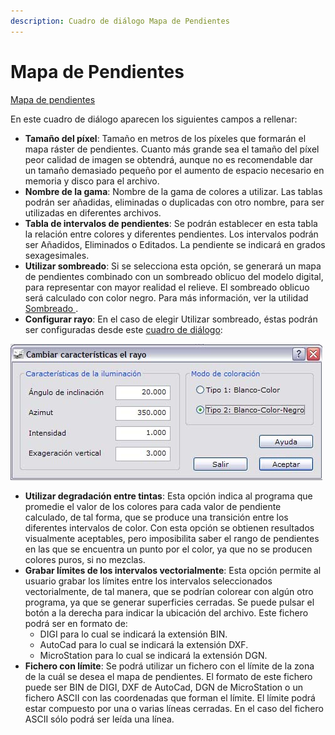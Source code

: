 ```yaml
---
description: Cuadro de diálogo Mapa de Pendientes
---
```


# Mapa de Pendientes

[Mapa de pendientes](../como.../untitled-280.md)

En este cuadro de diálogo aparecen los siguientes campos a rellenar:

* **Tamaño del píxel**: Tamaño en metros de los píxeles que formarán el mapa ráster de pendientes. Cuanto más grande sea el tamaño del píxel peor calidad de imagen se obtendrá, aunque no es recomendable dar un tamaño demasiado pequeño por el aumento de espacio necesario en memoria y disco para el archivo.
* **Nombre de la gama**: Nombre de la gama de colores a utilizar. Las tablas podrán ser añadidas, eliminadas o duplicadas con otro nombre, para ser utilizadas en diferentes archivos.
* **Tabla de intervalos de pendientes**: Se podrán establecer en esta tabla la relación entre colores y diferentes pendientes. Los intervalos podrán ser Añadidos, Eliminados o Editados. La pendiente se indicará en grados sexagesimales.
* **Utilizar sombreado**: Si se selecciona esta opción, se generará un mapa de pendientes combinado con un sombreado oblicuo del modelo digital, para representar con mayor realidad el relieve. El sombreado oblicuo será calculado con color negro. Para más información, ver la utilidad [Sombreado ](../como.../untitled-322.md).
* **Configurar rayo**: En el caso de elegir Utilizar sombreado, éstas podrán ser configuradas desde este [cuadro de diálogo](untitled-199/untitled-83.md):

![](../../.gitbook/assets/dialogo-configurar-rayo.jpg)

* **Utilizar degradación entre tintas**: Esta opción indica al programa que promedie el valor de los colores para cada valor de pendiente calculado, de tal forma, que se produce una transición entre los diferentes intervalos de color. Con esta opción se obtienen resultados visualmente aceptables, pero imposibilita saber el rango de pendientes en las que se encuentra un punto por el color, ya que no se producen colores puros, si no mezclas.
* **Grabar límites de los intervalos vectorialmente**: Esta opción permite al usuario grabar los límites entre los intervalos seleccionados vectorialmente, de tal manera, que se podrían colorear con algún otro programa, ya que se generar superficies cerradas. Se puede pulsar el botón a la derecha para indicar la ubicación del archivo. Este fichero podrá ser en formato de:
  * DIGI para lo cual se indicará la extensión BIN.
  * AutoCad para lo cual se indicará la extensión DXF.
  * MicroStation para lo cual se indicará la extensión DGN.
* **Fichero con límite**: Se podrá utilizar un fichero con el límite de la zona de la cuál se desea el mapa de pendientes. El formato de este fichero puede ser BIN de DIGI, DXF de AutoCad, DGN de MicroStation o un fichero ASCII con las coordenadas que forman el límite. El límite podrá estar compuesto por una o varias líneas cerradas. En el caso del fichero ASCII sólo podrá ser leída una línea.

